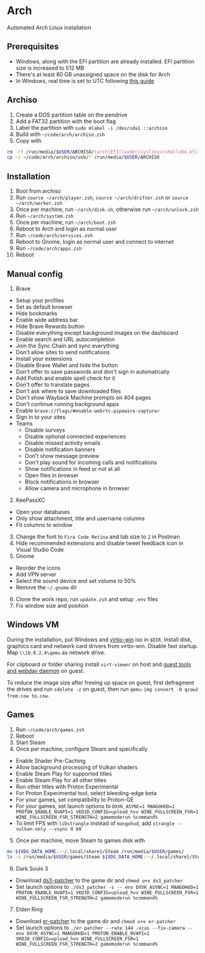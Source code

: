 # Arch

Automated Arch Linux installation

## Prerequisites

* Windows, along with the EFI partition are already installed. EFI partition size is increased to 512 MB
* There's at least 80 GB unassigned space on the disk for Arch
* In Windows, real time is set to UTC following [this guide](https://wiki.archlinux.org/index.php/Time#UTC_in_Windows)

## Archiso

1. Create a DOS partition table on the pendrive
2. Add a FAT32 partition with the boot flag
3. Label the partition with `sudo mlabel -i /dev/sda1 ::archiso`
4. Build with `~/code/arch/archiso.zsh`
5. Copy with
  ```zsh
  rm -rf /run/media/$USER/ARCHISO/(arch|EFI|loader|syslinux|shellx64.efi)
  cp -r ~/code/arch/archiso/usb/* /run/media/$USER/ARCHISO
  ```

## Installation

1. Boot from archiso
2. Run `source ~/arch/player.zsh`, `source ~/arch/drifter.zsh` or `source ~/arch/worker.zsh`
3. Once per machine, run `~/arch/disk.sh`, otherwise run `~/arch/unlock.zsh`
4. Run `~/arch/system.zsh`
5. Once per machine, run `~/arch/boot.zsh`
6. Reboot to Arch and login as normal user
7. Run `~/code/arch/services.zsh`
8. Reboot to Gnome, login as normal user and connect to internet
9. Run `~/code/arch/apps.zsh`
10. Reboot

## Manual config

1. Brave
  - Setup your profiles
  - Set as default browser
  - Hide bookmarks
  - Enable wide address bar
  - Hide Brave Rewards button
  - Disable everything except background images on the dashboard
  - Enable search and URL autocompletion
  - Join the Sync Chain and sync everything
  - Don't allow sites to send notifications
  - Install your extensions
  - Disable Brave Wallet and hide the button
  - Don't offer to save passwords and don't sign in automatically
  - Add Polish and enable spell check for it
  - Don't offer to translate pages
  - Don't ask where to save downloaded files
  - Don't show Wayback Machine prompts on 404 pages
  - Don't continue running background apps
  - Enable `brave://flags/#enable-webrtc-pipewire-capturer`
  - Sign in to your sites
  - Teams
    - Disable surveys
    - Disable optional connected experiences
    - Disable missed activity emails
    - Disable notification banners
    - Don't show message preview
    - Don't play sound for incoming calls and notifications
    - Show notifications in feed or not at all
    - Open files in browser
    - Block notifications in browser
    - Allow camera and microphone in browser
2. KeePassXC
  - Open your databases
  - Only show attachment, title and username columns
  - Fit columns to window
3. Change the font to `Fira Code Retina` and tab size to `2` in Postman
4. Hide recommended extensions and disable tweet feedback icon in Visual Studio Code
5. Gnome
  - Reorder the icons
  - Add VPN server
  - Select the sound device and set volume to 50%
  - Remove the `~/.gnome` dir
6. Clone the work repo, run `update.zsh` and setup `.env` files
7. Fix window size and position

## Windows VM

During the installation, put Windows and [virtio-win](https://github.com/virtio-win/virtio-win-pkg-scripts) iso in `$DIR`. Install disk, graphics card and network card drivers from virtio-win. Disable fast startup. Map `\\10.0.2.4\qemu` as network drive.

For clipboard or folder sharing install `virt-viewer` on host and [guest tools and webdav daemon](https://www.spice-space.org/download.html) on guest.

To reduce the image size after freeing up space on guest, first defragment the drives and run `sdelete -z` on guest, then run `qemu-img convert -O qcow2 from.cow to.cow`.

## Games

1. Run `~/code/arch/games.zsh`
2. Reboot
3. Start Steam
4. Once per machine, configure Steam and specifically
  - Enable Shader Pre-Caching
  - Allow background processing of Vulkan shaders
  - Enable Steam Play for supported titles
  - Enable Steam Play for all other titles
  - Run other titles with Proton Experimental
  - For Proton Experimental tool, select bleeding-edge beta
  - For your games, set compatibility to Proton-GE
  - For your games, set launch options to `DXVK_ASYNC=1 MANGOHUD=1 PROTON_ENABLE_NVAPI=1 VKD3D_CONFIG=upload_hvv WINE_FULLSCREEN_FSR=1 WINE_FULLSCREEN_FSR_STRENGTH=2 gamemoderun %command%`
  - To limit FPS with `libstrangle` instead of `mangohud`, add `strangle --vulkan-only --vsync 0 60`
5. Once per machine, move Steam to games disk with
  ```zsh
  mv ${XDG_DATA_HOME:-~/.local/share}/Steam /run/media/$USER/games/
  ln -s /run/media/$USER/games/Steam ${XDG_DATA_HOME:-~/.local/share}/Steam
  ```
6. Dark Souls 3
  - Download [ds3-patcher](https://github.com/grzegorzkozub/ds3-patcher) to the game dir and `chmod u+x ds3_patcher`
  - Set launch options to `./ds3_patcher -s -- env DXVK_ASYNC=1 MANGOHUD=1 PROTON_ENABLE_NVAPI=1 VKD3D_CONFIG=upload_hvv WINE_FULLSCREEN_FSR=1 WINE_FULLSCREEN_FSR_STRENGTH=2 gamemoderun %command%`
7. Elden Ring
  - Download [er-patcher](https://github.com/gurrgur/er-patcher) to the game dir and `chmod u+x er-patcher`
  - Set launch options to `./er-patcher --rate 144 -vcas --fix-camera -- env DXVK_ASYNC=1 MANGOHUD=1 PROTON_ENABLE_NVAPI=1 VKD3D_CONFIG=upload_hvv WINE_FULLSCREEN_FSR=1 WINE_FULLSCREEN_FSR_STRENGTH=2 gamemoderun %command%`

